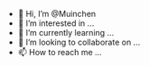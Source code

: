 - 👋 Hi, I’m @Muinchen
- 👀 I’m interested in ...
- 🌱 I’m currently learning ...
- 💞️ I’m looking to collaborate on ...
- 📫 How to reach me ...

<!---
Muinchen/Muinchen is a ✨ special ✨ repository because its `README.md` (this file) appears on your GitHub profile.
You can click the Preview link to take a look at your changes.
--->
